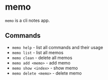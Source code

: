# memo

`memo` is a cli notes app.

## Commands
- `memo help` - list all commands and their usage
- `memo list` - list all memos
- `memo clean` - delete all memos
- `memo add <memo>` - add memo
- `memo show <index>` - show memo
- `memo delete <memo>` - delete memo